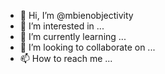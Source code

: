 - 👋 Hi, I’m @mbienobjectivity
- 👀 I’m interested in ...
- 🌱 I’m currently learning ...
- 💞️ I’m looking to collaborate on ...
- 📫 How to reach me ...

<!---
mbienobjectivity/mbienobjectivity is a ✨ special ✨ repository because its `README.md` (this file) appears on your GitHub profile.
You can click the Preview link to take a look at your changes.
--->
